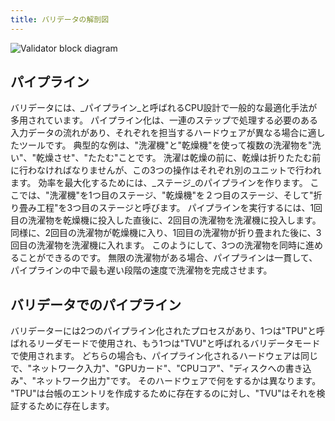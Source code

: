 ```yaml
---
title: バリデータの解剖図
---
```


![Validator block diagram](/img/validator.svg)

## パイプライン

バリデータには、_パイプライン_と呼ばれるCPU設計で一般的な最適化手法が多用されています。 パイプライン化は、一連のステップで処理する必要のある入力データの流れがあり、それぞれを担当するハードウェアが異なる場合に適したツールです。 典型的な例は、"洗濯機"と"乾燥機"を使って複数の洗濯物を"洗い"、"乾燥させ"、"たたむ"ことです。 洗濯は乾燥の前に、乾燥は折りたたむ前に行わなければなりませんが、この3つの操作はそれぞれ別のユニットで行われます。 効率を最大化するためには、_ステージ_のパイプラインを作ります。 ここでは、"洗濯機"を1つ目のステージ、"乾燥機"を２つ目のステージ、そして"折り畳み工程"を3つ目のステージと呼びます。 パイプラインを実行するには、1回目の洗濯物を乾燥機に投入した直後に、2回目の洗濯物を洗濯機に投入します。 同様に、2回目の洗濯物が乾燥機に入り、1回目の洗濯物が折り畳まれた後に、3回目の洗濯物を洗濯機に入れます。 このようにして、3つの洗濯物を同時に進めることができるのです。 無限の洗濯物がある場合、パイプラインは一貫して、パイプラインの中で最も遅い段階の速度で洗濯物を完成させます。

## バリデータでのパイプライン

バリデーターには2つのパイプライン化されたプロセスがあり、1つは"TPU"と呼ばれるリーダモードで使用され、もう1つは"TVU"と呼ばれるバリデータモードで使用されます。 どちらの場合も、パイプライン化されるハードウェアは同じで、"ネットワーク入力"、"GPUカード"、"CPUコア"、"ディスクへの書き込み"、"ネットワーク出力"です。 そのハードウェアで何をするかは異なります。 "TPU"は台帳のエントリを作成するために存在するのに対し、"TVU"はそれを検証するために存在します。
